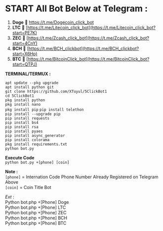 # **START All Bot Below at Telegram :**  
1. **Doge** 📲 [https://t.me/Dogecoin_click_bot ](https://t.me/Dogecoin_click_bot?start=tIh2)   
2. **LTC** 📲 [https://t.me/Litecoin_click_bot](https://t.me/Litecoin_click_bot?start=PE7K)  
3. **ZEC** 📲 [https://t.me/Zcash_click_bot](https://t.me/Zcash_click_bot?start=4CnY)  
4. **BCH** 📲 [https://t.me/BCH_clickbot](https://t.me/BCH_clickbot?start=X6Hp)  
5. **BTC** 📲 [https://t.me/BitcoinClick_bot](https://t.me/BitcoinClick_bot?start=QTPJ)

**TERMINAL/TERMUX :**

 `apt update --pkg upgrade`  
 `apt install python git`  
 `git clone https://github.com/XTuyul/5ClickBot1`  
 `cd 5ClickBot1`  
 `pkg install python`  
 `pkg install nano`  
 `pkg install pip` 
 `pip install telethon`  
 `pip install --upgrade pip`  
 `pip install requests`  
 `pip install bs4`  
 `pip install rsa`  
 `pip install pyaes`  
 `pip install async_generator`  
 `pip install colorama`  
 `pkg install requirements.txt`  
 `python bot.py`

**Execute Code**  
 `python bot.py +[phone] [coin]`

**Note :**  
 `[phone]` = Internation Code Phone Number Already Registered on Telegram Above  
 `[coin]` = Coin Title Bot  
 
_Ext_ :  
Python bot.php +[Phone] Doge  
Python bot.php +[Phone] LTC  
Python bot.php +[Phone] ZEC  
Python bot.php +[Phone] BCH  
Python bot.php +[Phone] BTC  
